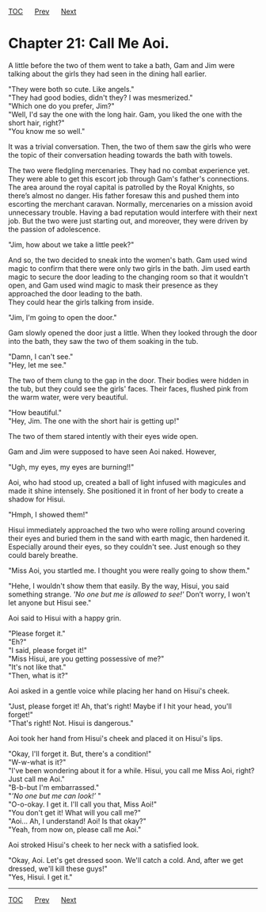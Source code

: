 [TOC](../readme.md)&nbsp;&nbsp;&nbsp;&nbsp;&nbsp;&nbsp;[Prev](Section_0020.md)&nbsp;&nbsp;&nbsp;&nbsp;&nbsp;&nbsp;[Next](Section_0022.md)



# Chapter 21: Call Me Aoi.

A little before the two of them went to take a bath, Gam and Jim were
talking about the girls they had seen in the dining hall earlier.  
  
"They were both so cute. Like angels."  
"They had good bodies, didn't they? I was mesmerized."  
"Which one do you prefer, Jim?"  
"Well, I'd say the one with the long hair. Gam, you liked the one with
the short hair, right?"  
"You know me so well."  
  
It was a trivial conversation. Then, the two of them saw the girls who
were the topic of their conversation heading towards the bath with
towels.  
  
The two were fledgling mercenaries. They had no combat experience yet.
They were able to get this escort job through Gam's father's
connections. The area around the royal capital is patrolled by the Royal
Knights, so there’s almost no danger. His father foresaw this and pushed
them into escorting the merchant caravan. Normally, mercenaries on a
mission avoid unnecessary trouble. Having a bad reputation would
interfere with their next job. But the two were just starting out, and
moreover, they were driven by the passion of adolescence.  
  
"Jim, how about we take a little peek?"  
  
And so, the two decided to sneak into the women's bath. Gam used wind
magic to confirm that there were only two girls in the bath. Jim used
earth magic to secure the door leading to the changing room so that it
wouldn't open, and Gam used wind magic to mask their presence as they
approached the door leading to the bath.  
They could hear the girls talking from inside.  
  
"Jim, I'm going to open the door."  
  
Gam slowly opened the door just a little. When they looked through the
door into the bath, they saw the two of them soaking in the tub.  
  
"Damn, I can't see."  
"Hey, let me see."  
  
The two of them clung to the gap in the door. Their bodies were hidden
in the tub, but they could see the girls' faces. Their faces, flushed
pink from the warm water, were very beautiful.  
  
"How beautiful."  
"Hey, Jim. The one with the short hair is getting up!"  
  
The two of them stared intently with their eyes wide open.  
  
Gam and Jim were supposed to have seen Aoi naked. However,  
  
"Ugh, my eyes, my eyes are burning!!"  
  
Aoi, who had stood up, created a ball of light infused with magicules
and made it shine intensely. She positioned it in front of her body to
create a shadow for Hisui.  
  
"Hmph, I showed them!"  
  
Hisui immediately approached the two who were rolling around covering
their eyes and buried them in the sand with earth magic, then hardened
it. Especially around their eyes, so they couldn't see. Just enough so
they could barely breathe.  
  
"Miss Aoi, you startled me. I thought you were really going to show
them."  
  
"Hehe, I wouldn't show them that easily. By the way, Hisui, you said
something strange. *'No one but me is allowed to see!'* Don’t worry, I
won't let anyone but Hisui see."  
  
Aoi said to Hisui with a happy grin.  
  
"Please forget it."  
"Eh?"  
"I said, please forget it!"  
"Miss Hisui, are you getting possessive of me?"  
"It's not like that."  
"Then, what is it?"  
  
Aoi asked in a gentle voice while placing her hand on Hisui's cheek.  
  
"Just, please forget it! Ah, that's right! Maybe if I hit your head,
you'll forget!"  
"That's right! Not. Hisui is dangerous."  
  
Aoi took her hand from Hisui's cheek and placed it on Hisui's lips.  
  
"Okay, I'll forget it. But, there's a condition!"  
"W-w-what is it?"  
"I've been wondering about it for a while. Hisui, you call me Miss Aoi,
right? Just call me Aoi."  
"B-b-but I'm embarrassed."  
"*’No one but me can look!’* "  
"O-o-okay. I get it. I'll call you that, Miss Aoi!"  
"You don't get it! What will you call me?"  
"Aoi... Ah, I understand! Aoi! Is that okay?"  
"Yeah, from now on, please call me Aoi."  
  
Aoi stroked Hisui's cheek to her neck with a satisfied look.  
  
"Okay, Aoi. Let's get dressed soon. We'll catch a cold. And, after we
get dressed, we'll kill these guys!"  
"Yes, Hisui. I get it."  
  
  
  
  


---
[TOC](../readme.md)&nbsp;&nbsp;&nbsp;&nbsp;&nbsp;&nbsp;[Prev](Section_0020.md)&nbsp;&nbsp;&nbsp;&nbsp;&nbsp;&nbsp;[Next](Section_0022.md)


